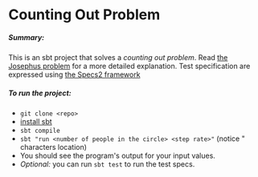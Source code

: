 Counting Out Problem
====================

##### Summary:
This is an sbt project that solves a *counting out problem*. Read [the Josephus problem](https://en.wikipedia.org/wiki/Josephus_problem) for a more detailed explanation.
Test specification are expressed using [ the Specs2 framework](https://etorreborre.github.io/specs2/)

##### To run the project:
* `git clone <repo>`
* [install sbt](http://www.scala-sbt.org/0.13/docs/Setup.html)
* `sbt compile`
* `sbt "run <number of people in the circle> <step rate>"` (notice " characters location)
* You should see the program's output for your input values.
* *Optional:* you can run `sbt test` to run the test specs.